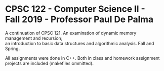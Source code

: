 # CPSC 122 - Computer Science II - Fall 2019 - Professor Paul De Palma  

A continuation of CPSC 121. An examination of dynamic memory management and recursion;   
an introduction to basic data structures and algorithmic analysis. Fall and Spring.  

All assignments were done in C++. Both in class and homework assignment projects are included (makefiles ommitted).
